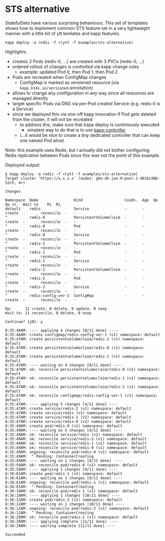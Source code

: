 # STS alternative

StatefulSets have various surprising behaviours. This set of templates shows how to implement common STS feature set in a very lightweight manner with a little bit of ytt temlates and kapp features.

```
kapp deploy -a redis -f <(ytt -f examples/sts-alternative)
```

Highlights:

- creates 3 Pods (redis-0, ...) are created with 3 PVCs (redis-0, ...)
- ordered rollout of changes is controlled via kapp change rules
  - example: updated Pod 0, then Pod 1, then Pod 2
- Pods are recreated when ConfigMap changes
  - ConfigMap is marked as versioned resource (via `kapp.k14s.io/versioned` annotation)
- allows to change any configuration in any way since all resources are managed directly
- target specific Pods via DNS via per-Pod created Service (e.g. redis-0 is a Service)
- since we deployed this via one-off kapp invocation if Pod gets deleted from the cluster, it will not be recreated
  - to address this, make sure that kapp deploy is continiously executed
    - simplest way to do that is to use [kapp-controller](https://github.com/k14s/kapp-controller)
  - (...it would be nice to create a tiny dedicated controller that can keep one named Pod alive)

Note: this example uses Redis, but I actually did not bother configuring Redis replication between Pods since this was not the point of this example.

Deployed output:

```
$ kapp deploy -a redis -f <(ytt -f examples/sts-alternative)
Target cluster 'https://x.x.x.x' (nodes: gke-dk-jan-9-pool-1-d01bcd06-52ch, 4+)

Changes

Namespace  Name                Kind                   Conds.  Age  Op      Op st.  Wait to    Rs  Ri
default    redis               Service                -       -    create  -       reconcile  -   -
^          redis-0             PersistentVolumeClaim  -       -    create  -       reconcile  -   -
^          redis-0             Pod                    -       -    create  -       reconcile  -   -
^          redis-0             Service                -       -    create  -       reconcile  -   -
^          redis-1             PersistentVolumeClaim  -       -    create  -       reconcile  -   -
^          redis-1             Pod                    -       -    create  -       reconcile  -   -
^          redis-1             Service                -       -    create  -       reconcile  -   -
^          redis-2             PersistentVolumeClaim  -       -    create  -       reconcile  -   -
^          redis-2             Pod                    -       -    create  -       reconcile  -   -
^          redis-2             Service                -       -    create  -       reconcile  -   -
^          redis-config-ver-1  ConfigMap              -       -    create  -       reconcile  -   -

Op:      11 create, 0 delete, 0 update, 0 noop
Wait to: 11 reconcile, 0 delete, 0 noop

Continue? [yN]: y

8:35:46AM: ---- applying 4 changes [0/11 done] ----
8:35:46AM: create configmap/redis-config-ver-1 (v1) namespace: default
8:35:47AM: create persistentvolumeclaim/redis-2 (v1) namespace: default
8:35:47AM: create persistentvolumeclaim/redis-0 (v1) namespace: default
8:35:47AM: create persistentvolumeclaim/redis-1 (v1) namespace: default
8:35:47AM: ---- waiting on 4 changes [0/11 done] ----
8:35:47AM: ok: reconcile persistentvolumeclaim/redis-0 (v1) namespace: default
8:35:47AM: ok: reconcile persistentvolumeclaim/redis-1 (v1) namespace: default
8:35:47AM: ok: reconcile persistentvolumeclaim/redis-2 (v1) namespace: default
8:35:47AM: ok: reconcile configmap/redis-config-ver-1 (v1) namespace: default
8:35:47AM: ---- applying 5 changes [4/11 done] ----
8:35:47AM: create service/redis-2 (v1) namespace: default
8:35:47AM: create service/redis (v1) namespace: default
8:35:47AM: create service/redis-1 (v1) namespace: default
8:35:47AM: create service/redis-0 (v1) namespace: default
8:35:49AM: create pod/redis-0 (v1) namespace: default
8:35:49AM: ---- waiting on 5 changes [4/11 done] ----
8:35:49AM: ok: reconcile service/redis (v1) namespace: default
8:35:49AM: ok: reconcile service/redis-2 (v1) namespace: default
8:35:49AM: ok: reconcile service/redis-1 (v1) namespace: default
8:35:49AM: ok: reconcile service/redis-0 (v1) namespace: default
8:35:49AM: ongoing: reconcile pod/redis-0 (v1) namespace: default
8:35:49AM:  ^ Pending: ContainerCreating
8:35:49AM: ---- waiting on 1 changes [8/11 done] ----
8:35:59AM: ok: reconcile pod/redis-0 (v1) namespace: default
8:35:59AM: ---- applying 1 changes [9/11 done] ----
8:36:01AM: create pod/redis-1 (v1) namespace: default
8:36:01AM: ---- waiting on 1 changes [9/11 done] ----
8:36:01AM: ongoing: reconcile pod/redis-1 (v1) namespace: default
8:36:01AM:  ^ Pending: ContainerCreating
8:36:10AM: ok: reconcile pod/redis-1 (v1) namespace: default
8:36:10AM: ---- applying 1 changes [10/11 done] ----
8:36:12AM: create pod/redis-2 (v1) namespace: default
8:36:12AM: ---- waiting on 1 changes [10/11 done] ----
8:36:12AM: ongoing: reconcile pod/redis-2 (v1) namespace: default
8:36:12AM:  ^ Pending: ContainerCreating
8:36:29AM: ok: reconcile pod/redis-2 (v1) namespace: default
8:36:29AM: ---- applying complete [11/11 done] ----
8:36:29AM: ---- waiting complete [11/11 done] ----

Succeeded
```

